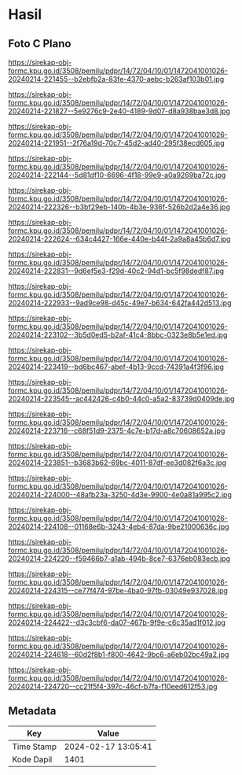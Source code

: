 # Hasil

## Foto C Plano

https://sirekap-obj-formc.kpu.go.id/3508/pemilu/pdpr/14/72/04/10/01/1472041001026-20240214-221455--b2ebfb2a-83fe-4370-aebc-b263af103b01.jpg

https://sirekap-obj-formc.kpu.go.id/3508/pemilu/pdpr/14/72/04/10/01/1472041001026-20240214-221827--5e9276c9-2e40-4189-9d07-d8a938bae3d8.jpg

https://sirekap-obj-formc.kpu.go.id/3508/pemilu/pdpr/14/72/04/10/01/1472041001026-20240214-221951--2f76a19d-70c7-45d2-ad40-295f38ecd605.jpg

https://sirekap-obj-formc.kpu.go.id/3508/pemilu/pdpr/14/72/04/10/01/1472041001026-20240214-222144--5d81df10-6696-4f18-99e9-a0a9269ba72c.jpg

https://sirekap-obj-formc.kpu.go.id/3508/pemilu/pdpr/14/72/04/10/01/1472041001026-20240214-222326--b3bf29eb-140b-4b3e-936f-526b2d2a4e36.jpg

https://sirekap-obj-formc.kpu.go.id/3508/pemilu/pdpr/14/72/04/10/01/1472041001026-20240214-222624--634c4427-166e-440e-b44f-2a9a8a45b6d7.jpg

https://sirekap-obj-formc.kpu.go.id/3508/pemilu/pdpr/14/72/04/10/01/1472041001026-20240214-222831--9d6ef5e3-f29d-40c2-94d1-bc5f98dedf87.jpg

https://sirekap-obj-formc.kpu.go.id/3508/pemilu/pdpr/14/72/04/10/01/1472041001026-20240214-222933--9ad9ce98-d45c-49e7-b634-642fa442d513.jpg

https://sirekap-obj-formc.kpu.go.id/3508/pemilu/pdpr/14/72/04/10/01/1472041001026-20240214-223102--3b5d0ed5-b2af-41c4-8bbc-0323e8b5e1ed.jpg

https://sirekap-obj-formc.kpu.go.id/3508/pemilu/pdpr/14/72/04/10/01/1472041001026-20240214-223419--bd6bc467-abef-4b13-9ccd-74391a4f3f96.jpg

https://sirekap-obj-formc.kpu.go.id/3508/pemilu/pdpr/14/72/04/10/01/1472041001026-20240214-223545--ac442426-c4b0-44c0-a5a2-83739d0409de.jpg

https://sirekap-obj-formc.kpu.go.id/3508/pemilu/pdpr/14/72/04/10/01/1472041001026-20240214-223716--c68f51d9-2375-4c7e-b17d-a8c70608652a.jpg

https://sirekap-obj-formc.kpu.go.id/3508/pemilu/pdpr/14/72/04/10/01/1472041001026-20240214-223851--b3683b62-69bc-4011-87df-ee3d082f6a3c.jpg

https://sirekap-obj-formc.kpu.go.id/3508/pemilu/pdpr/14/72/04/10/01/1472041001026-20240214-224000--48afb23a-3250-4d3e-9900-4e0a81a995c2.jpg

https://sirekap-obj-formc.kpu.go.id/3508/pemilu/pdpr/14/72/04/10/01/1472041001026-20240214-224108--01168e6b-3243-4eb4-87da-9be21000636c.jpg

https://sirekap-obj-formc.kpu.go.id/3508/pemilu/pdpr/14/72/04/10/01/1472041001026-20240214-224220--f59466b7-a1ab-494b-8ce7-6376eb083ecb.jpg

https://sirekap-obj-formc.kpu.go.id/3508/pemilu/pdpr/14/72/04/10/01/1472041001026-20240214-224315--ce77f474-97be-4ba0-97fb-03049e937028.jpg

https://sirekap-obj-formc.kpu.go.id/3508/pemilu/pdpr/14/72/04/10/01/1472041001026-20240214-224422--d3c3cbf6-da07-467b-9f9e-c6c35ad1f012.jpg

https://sirekap-obj-formc.kpu.go.id/3508/pemilu/pdpr/14/72/04/10/01/1472041001026-20240214-224618--60d2f8b1-f800-4642-9bc6-a6eb02bc49a2.jpg

https://sirekap-obj-formc.kpu.go.id/3508/pemilu/pdpr/14/72/04/10/01/1472041001026-20240214-224720--cc21f5f4-397c-46cf-b7fa-f10eed612f53.jpg


## Metadata

| Key        | Value               |
| ---------- | ------------------- |
| Time Stamp | 2024-02-17 13:05:41 |
| Kode Dapil | 1401                |



